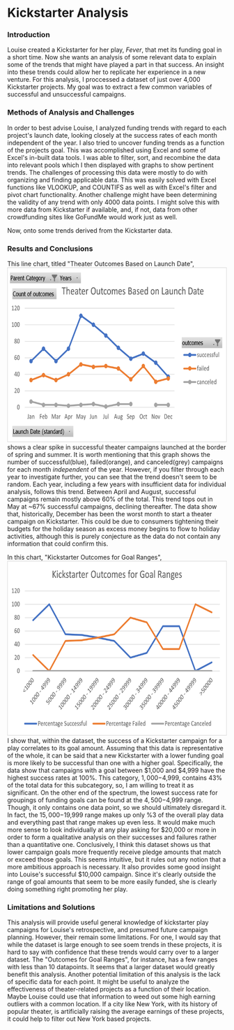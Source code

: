 # Kickstarter Analysis

### Introduction
  Louise created a Kickstarter for her play, *Fever*, that met its funding goal in a short 
time. Now she wants an analysis of some relevant data to explain some of the trends that 
might have played a part in that success. An insight into these trends could allow her to 
replicate her experience in a new venture. For this analysis, I proccessed a dataset of 
just over 4,000 Kickstarter projects. My goal was to extract a few common variables of 
successful and unsuccessful campaigns.

### Methods of Analysis and Challenges
In order to best advise Louise, I analyzed funding trends with regard to each
project's launch date, looking closely at the success rates of each month independent
of the year. I also tried to uncover funding trends as a function of the projects goal. 
This was accomplished using Excel and some of Excel's in-built data tools. I was able to
filter, sort, and recombine the data into relevant pools which I then displayed with graphs
to show pertinent trends. The challenges of processing this data were mostly to do with
organizing and finding applicable data. This was easily solved with Excel functions like
VLOOKUP, and COUNTIFS as well as with Excel's filter and pivot chart functionality. Another
challenge might have been determining the validity of any trend with only 4000 data points.
I might solve this with more data from Kickstarter if available, and, if not, data from 
other crowdfunding sites like GoFundMe would work just as well.

Now, onto some trends derived from the Kickstarter data.

### Results and Conclusions
This line chart, titled "Theater Outcomes Based on Launch Date",
<img src="https://github.com/chrisagarcia/Kickstarter-Analysis/blob/main/Theater_Outcomes_vs_Launch.png" width="800" height="400" />
shows a clear spike in successful theater campaigns launched at the border of spring and summer.
It is worth mentioning that this graph shows the number of successful(blue), failed(orange), 
and canceled(grey) campaigns for each month *independent* of the year. However, if you filter
through each year to investigate further, you can see that the trend doesn't seem to be random.
Each year, including a few years with insufficient data for individual analysis, follows this trend.
Between April and August, successful campaigns remain mostly above 60% of the total. This trend 
tops out in May at ~67% successful campaigns, declining thereafter. The data show that, historically,
December has been the worst month to start a theater campaign on Kickstarter. This could be
due to consumers tightening their budgets for the holiday season as excess money begins to flow
to holiday activities, although this is purely conjecture as the data do not contain any
information that could confirm this.

In this chart, "Kickstarter Outcomes for Goal Ranges",
<img src="https://github.com/chrisagarcia/Kickstarter-Analysis/blob/main/Outcomes_Goal_Ranges.png" width="800" height="400" />
I show that, within the dataset, the success of a Kickstarter campaign for a play correlates
to its goal amount. Assuming that this data is representative of the whole, it can be said that 
a new Kickstarter with a lower funding goal is more likely to be successful than one with a
higher goal. Specifically, the data show that campaigns with a goal between $1,000 and $4,999
have the highest success rates at 100%. This category, $1,000-$4,999, contains 43% of the total
data for this subcategory, so, I am willing to treat it as significant. On the other end of the
spectrum, the lowest success rate for groupings of funding goals can be found at the $4,500-$4,999
range. Though, it only contains one data point, so we should ultimately disregard it. In fact, 
the $15,000-$19,999 range makes up only %3 of the overall play data and everything past that range
makes up even less. It would make much more sense to look individually at any play asking for
$20,000 or more in order to form a qualitative analysis on their successes and failures rather
than a quantitative one. Conclusively, I think this dataset shows us that lower campaign goals
more frequently receive pledge amounts that match or exceed those goals. This seems intuitive, 
but it rules out any notion that a more ambitious approach is necessary. It also provides some
good insight into Louise's successful $10,000 campaign. Since it's clearly outside the range of
goal amounts that seem to be more easily funded, she is clearly doing something right promoting
her play.

### Limitations and Solutions
This analysis will provide useful general knowledge of kickstarter play campaigns for Louise's
retrospective, and presumed future campaign planning. However, their remain some limitations. 
For one, I would say that while the dataset is large enough to see soem trends in these projects, 
it is hard to say with confidence that these trends would carry over to a larger dataset. The
"Outcomes for Goal Ranges", for instance, has a few ranges with less than 10 datapoints. It seems
that a larger dataset would greatly benefit this analysis. Another potential limitation of this
analysis is the lack of specific data for each point. It might be useful to analyze the effectiveness
of theater-related projects as a function of their location. Maybe Louise could use that information
to weed out some high earning outliers with a common location. If a city like New York, with its 
history of popular theater, is artificially raising the average earnings of these projects, it could
help to filter out New York based projects.
